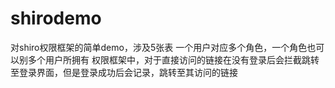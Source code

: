 # shirodemo
对shiro权限框架的简单demo，涉及5张表
一个用户对应多个角色，一个角色也可以别多个用户所拥有
权限框架中，对于直接访问的链接在没有登录后会拦截跳转至登录界面，但是登录成功后会记录，跳转至其访问的链接
